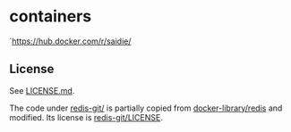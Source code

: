 # containers

`https://hub.docker.com/r/saidie/

## License

See [LICENSE.md](https://github.com/saidie/containers/blob/master/LICENSE.md).

The code under [redis-git/](https://github.com/saidie/containers/tree/master/redis-git) is partially copied from [docker-library/redis](https://github.com/docker-library/redis) and modified. Its license is [redis-git/LICENSE](https://github.com/saidie/containers/blob/master/redis-git/LICENSE).
